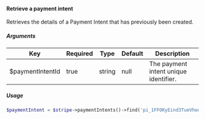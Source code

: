 #### Retrieve a payment intent

Retrieves the details of a Payment Intent that has previously been created.

##### Arguments

<table>
    <thead>
        <th>Key</th>
        <th>Required</th>
        <th>Type</th>
        <th>Default</th>
        <th>Description</th>
    </thead>
    <tbody>
        <tr>
            <td>$paymentIntentId</td>
            <td>true</td>
            <td>string</td>
            <td>null</td>
            <td>The payment intent unique identifier.</td>
        </tr>
    </tbody>
</table>

##### Usage

```php
$paymentIntent = $stripe->paymentIntents()->find('pi_1FFOKyEind3TueVhoddAahvY');
```
